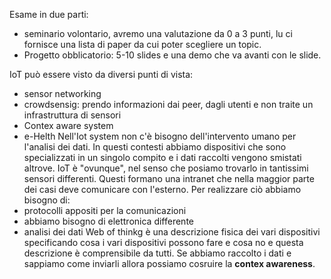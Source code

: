 Esame in due parti:
- seminario volontario, avremo una valutazione da 0 a 3 punti, lu ci fornisce una lista di paper da cui poter scegliere un topic. 
- Progetto obblicatorio: 5-10 slides e una demo che va avanti con le slide.

IoT può essere visto da diversi punti di vista:
- sensor networking
- crowdsensig: prendo informazioni dai peer, dagli utenti e non traite un infrastruttura di sensori
- Contex aware system
- e-Helth
Nell'Iot system non c'è bisogno dell'intervento umano per l'analisi dei dati. In questi contesti abbiamo dispositivi che sono specializzati in un singolo compito e i dati raccolti vengono smistati altrove. IoT è "ovunque", nel senso che posiamo trovarlo in tantissimi sensori differenti. Questi formano una intranet che nella maggior parte dei casi deve comunicare con l'esterno. Per realizzare ciò abbiamo bisogno di:
- protocolli appositi per la comunicazioni 
- abbiamo bisogno di elettronica differente
- analisi dei dati
Web of thinkg è una descrizione fisica dei vari dispositivi specificando cosa i vari dispositivi possono fare e cosa no e questa descrizione è comprensibile da tutti.
Se abbiamo raccolto i dati e sappiamo come inviarli allora possiamo cosruire la **contex awareness**.
